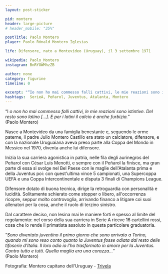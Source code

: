 ```yaml
---
layout: post-sticker

pid: montero
header: large-picture
# header_mobile: "35%"

postTitle: Paolo Montero
player: Paolo Rónald Montero Iglesias

life: Difensore, nato a Montevideo (Uruguay), il 3 settembre 1971

wikipedia: Paolo_Montero
instagram: BnRYOWMhzZB

author: none
category: figurine
timeline: 0

excerpt: "“Io non ho mai commesso falli cattivi, le mie reazioni sono istintive. Del resto sono latino [...]. E per i latini il calcio è anche furbizia.”"
hashtags:  SerieA, Peñarol, Juventus, Atalanta, Montero
---
```

“I _o non ho mai commesso falli cattivi, le mie reazioni sono istintive. Del resto sono latino [...]. E per i latini il calcio è anche furbizia._”
<br/>
(Paolo Montero)

Nasce a Montevideo da una famiglia benestante e, seguendo le orme paterne, il padre Julio Montero Castillo era stato un calciatore, difensore, e con la nazionale Uruguaiana aveva preso parte alla Coppa del Mondo in Messico nel 1970, diventa anche lui difensore.

Inizia la sua carriera agonistica in patria, nelle fila degli aurinegros del Peñarol con César Luis Menotti, e sempre con il Peñarol la finisce, ma gran parte di essa si svolge nel Bel Paese con le maglie dell'Atalanta prima e della Juventus poi: con quest'ultima vince 5 campionati, una Supercoppa UEFA e una Coppa Intercontinentale e disputa 3 finali di Champions League.

Difensore dotato di buona tecnica, dirige la retroguardia con personalità e lucidità. Solitamente schierato come stopper o libero, all'occorrenza ricopre, seppur molto controvoglia, arrivando financo a litigare coi suoi allenatori per la cosa, anche il ruolo di terzino sinistro.

Dal carattere deciso, non lesina mai le maniere forti e spesso al limite del regolamento: nel corso della sua carriera in Serie A riceve 16 cartellini rossi, cosa che lo rende il primatista assoluto in questa particolare graduatoria.

“_Sono diventato juventino il primo giorno che sono arrivato a Torino, quando mi sono reso conto quanto la Juventus fosse odiata dal resto delle tifoserie d’Italia. Il loro odio io l’ho trasformato in amore per la Juventus. Contro tutto e tutti. Quella maglia era una corazza..._”
<br/>
(Paolo Montero)

<div class="post-disclaimer">Fotografia: Montero capitano dell'Uruguay - <a href="http://trivela.uol.com.br/paolo-montero-e-preciso-lavar-a-boca-para-falar-de-forlan-e-lugano/" target="_blank">Trivela</a>
</div>
